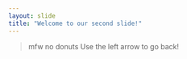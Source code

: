 ```yaml
---
layout: slide
title: "Welcome to our second slide!"
---
```

> mfw no donuts
Use the left arrow to go back!

